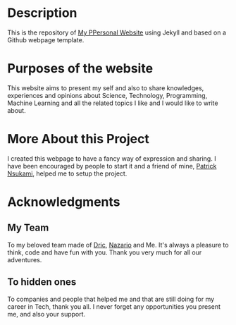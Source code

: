 # Description
This is the repository of [My PPersonal Website](https://eaedk.github.io)  using Jekyll and based on a Github webpage template.

# Purposes of the website
This website aims to present my self and also to share knowledges, experiences and opinions about Science, Technology, Programming, Machine Learning and all the related topics I like and I would like to write about.

# More About this Project
I created this webpage to have a fancy way of expression and sharing. I have been encouraged by people to start it and a friend of mine, [Patrick Nsukami](https://nskm.xyz/), helped me to setup the project.

# Acknowledgments
## My Team
To my beloved team made of [Dric](https://dric2018.github.io/), [Nazario](https://twitter.com/nzario9) and Me. It's always a pleasure to think, code and have fun with you. Thank you very much for all our adventures.

## To hidden ones
To companies and people that helped me and that are still doing for my career in Tech, thank you all. I never forget any opportunities you present me, and also your support.  